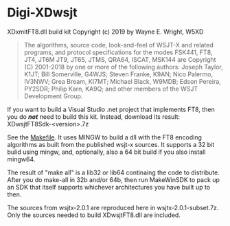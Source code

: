 # Digi-XDwsjt
XDxmitFT8.dll build kit
Copyright (c) 2019 by Wayne E. Wright, W5XD
<blockquote> The algorithms, source code, look-and-feel of WSJT-X and related programs, and
 protocol specifications for the modes FSK441, FT8, JT4, JT6M JT9, JT65, JTMS, QRA64,
 ISCAT, MSK144 are Copyright (C) 2001-2018 by one or more of the following authors:
 Joseph Taylor, K1JT; Bill Somerville, G4WJS; Steven Franke, K9AN; Nico Palermo, 
 IV3NWV; Grea Bream, KI7MT; Michael Black, W9MDB; Edson Pereira, PY2SDR; Philip Karn,
 KA9Q; and other members of the WSJT Development Group.</blockquote>

If you want to build a Visual Studio .net project that implements FT8, then
you do <b><i>not</i></b> need to build this kit. Instead, download its result:
	 XDwsjtFT8Sdk-&lt;version&gt;.7z

See the <a href='Makefile'>Makefile</a>.
It uses MINGW to build a dll with the FT8 encoding algorithms as built from 
the published wsjt-x sources. It supports a 32 bit bulid using mingw, and,
optionally, also a 64 bit build if you also install mingw64.

The result of "make all" is a lib32 or lib64 continaing the code to
distribute. After you do make-all in 32b and/or 64b, then run
MakeWinSDK to pack up an SDK that itself supports whichever
architectures you have built up to then.


The sources from wsjtx-2.0.1 are reproduced here in wsjtx-2.0.1-subset.7z. Only the sources needed to build XDwsjtFT8.dll are included.
